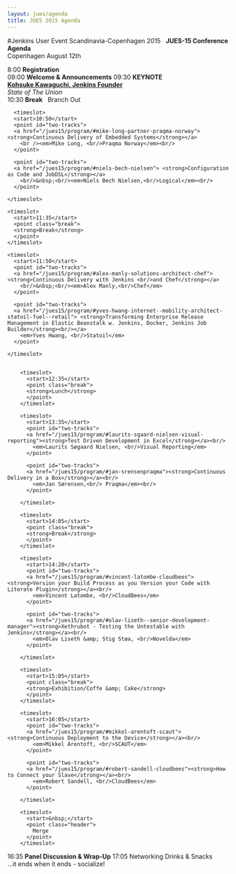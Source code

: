 ```yaml
---
layout: jues/agenda
title: JUES 2015 Agenda
---
```

#Jenkins User Event Scandinavia-Copenhagen 2015
<agenda>
  <timeslot>
    <start>&nbsp;</start>
    <point class="header">
      <strong>JUES-15 Conference Agenda</strong><br/>
      Copenhagen August 12th
    </point>
  </timeslot>

  <timeslot>
    <start>8:00</start>
    <point><strong>Registration</strong><br/></point>
  </timeslot>

  <timeslot>
    <start>09:00</start>
    <point><strong>Welcome &amp; Announcements</strong></point>
  </timeslot>

  <timeslot>
    <start>09:30</start>
    <point><strong>KEYNOTE<br/></strong>
    <a href="/jues15/program/#kohsuke-kawaguchi-cloudbees-and-jenkins-creator"><strong>Kohsuke Kawaguchi, Jenkins Founder </strong></a>
    <em><br/>State of The Union<br/></em>
    </point>
  </timeslot>


  <timeslot>
    <start>10:30</start>
    <point class="break">
    <strong>Break</strong>
    </point>
  </timeslot>

  <timeslot>
    <start>&nbsp;</start>
    <point class="header">
      Branch Out
    </point>
  </timeslot>

      <timeslot>
      <start>10:50</start>
      <point id="two-tracks">
      <a href="/jues15/program/#mike-long-partner-praqma-norway"><strong>Continuous Delivery of Embedded Systems</strong></a>
        <br /><em>Mike Long, <br/>Praqma Norway</em><br/>
      </point>

      <point id="two-tracks">
      <a href="/jues15/program/#niels-bech-nielsen"> <strong>Configuration as Code and JobDSL</strong></a>
        <br/>&nbsp;<br/><em>Niels Bech Nielsen,<br/>Logical</em><br/>
      </point>

    </timeslot>

    <timeslot>
      <start>11:35</start>
      <point class="break">
      <strong>Break</strong>
      </point>
    </timeslot>

    <timeslot>
      <start>11:50</start>
      <point id="two-tracks">
      <a href="/jues15/program/#alex-manly-solutions-architect-chef"><strong>Continuous Delivery with Jenkins <br/>and Chef</strong></a>
        <br/>&nbsp;<br/><em>Alex Manly,<br/>Chef</em>
      </point>

      <point id="two-tracks">
      <a href="/jues15/program/#yves-hwang-internet--mobility-architect-statoil-fuel--retail"> <strong>Transforming Enterprise Release Management in Elastic Beanstalk w. Jenkins, Docker, Jenkins Job Builder</strong><br/></a>
        <em>Yves Hwang, <br/>Statoil</em>
      </point>

    </timeslot>


        <timeslot>
          <start>12:35</start>
          <point class="break">
          <strong>Lunch</strong>
          </point>
        </timeslot>

        <timeslot>
          <start>13:35</start>
          <point id="two-tracks">
          <a href="/jues15/program/#laurits-sgaard-nielsen-visual-reporting"><strong>Test Driven Development in Excel</strong></a><br/>
            <em>Laurits Søgaard Nielsen, <br/>Visual Reporting</em>
          </point>

          <point id="two-tracks">
          <a href="/jues15/program/#jan-srensenpraqma"><strong>Continuous Delivery in a Box</strong></a><br/>
            <em>Jan Sørensen,<br/> Praqma</em><br/>
          </point>

        </timeslot>

        <timeslot>
          <start>14:05</start>
          <point class="break">
          <strong>Break</strong>
          </point>
        </timeslot>

        <timeslot>
          <start>14:20</start>
          <point id="two-tracks">
          <a href="/jues15/program/#vincent-latombe-cloudbees"><strong>Version your Build Process as you Version your Code with Literate Plugin</strong></a><br/>
            <em>Vincent Latombe, <br/>CloudBees</em>
          </point>

          <point id="two-tracks">
          <a href="/jues15/program/#olav-liseth--senior-development-manager"><strong>Xethrubot - Testing the Untestable with Jenkins</strong></a><br/>
            <em>Olav Liseth &amp; Stig Støa, <br/>Novelda</em>
          </point>

        </timeslot>

        <timeslot>
          <start>15:05</start>
          <point class="break">
          <strong>Exhibition/Coffe &amp; Cake</strong>
          </point>
        </timeslot>

        <timeslot>
          <start>16:05</start>
          <point id="two-tracks">
          <a href="/jues15/program/#mikkel-arentoft-scaut"><strong>Continuous Deployment to the Device</strong></a><br/>
            <em>Mikkel Arentoft, <br/>SCAUT</em>
          </point>

          <point id="two-tracks">
          <a href="/jues15/program/#robert-sandell-cloudbees"><strong>How to Connect your Slave</strong></a><br/>
            <em>Robert Sandell, <br/>CloudBees</em>
          </point>

        </timeslot>

        <timeslot>
          <start>&nbsp;</start>
          <point class="header">
            Merge
          </point>
        </timeslot>


  <timeslot>
    <start>16:35</start>
    <point>
      <strong>Panel Discussion &amp; Wrap-Up</strong>
    </point>
  </timeslot>


  <timeslot>
    <start>17:05</start>
    <point>
      Networking Drinks &amp; Snacks<br/>
...it ends when it ends - socialize!
    </point>
  </timeslot>
